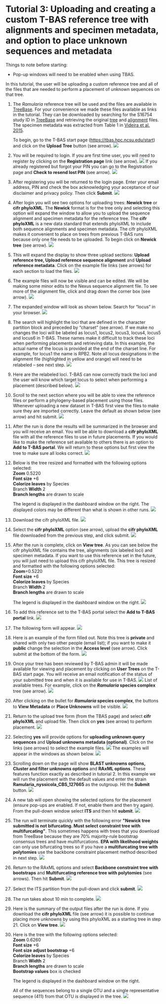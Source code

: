 # Tutorial 3: Uploading and creating a custom T-BAS reference tree with alignments and specimen metadata, and option to place unknown sequences and metadata

Things to note before starting:  
* Pop-up windows will need to be enabled when using TBAS.  

In this tutorial, the user will be uploading a custom reference tree and all of the files that are needed to perform a placement of unknown sequences on that tree. 

1. The *Ramularia* reference tree will be used and the files are available in [TreeBase](https://www.treebase.org/treebase-web/search/studySearch.html). For your convenience we made these files available as links in the tutorial. They can be downloaded by searching for the S16754 study ID in [TreeBase](https://www.treebase.org/treebase-web/search/studySearch.html) and retrieving the original [tree](http://purl.org/phylo/treebase/phylows/tree/TB2:Tr79968?format=nexus) and [alignment](https://www.treebase.org/treebase-web/search/downloadANexusFile.html?id=16754&treeid=79968) files. The specimen metadata was extracted from Table 1 in [Videira et al. 2015](https://www.ncbi.nlm.nih.gov/pmc/articles/PMC4510271/).  

   To begin, go to the T-BAS start page (https://tbas.hpc.ncsu.edu/start) and click on the **Upload Tree** button (see arrow).
![](images/tbas-tutorial3/Tutorial3.1.png)

2. You will be required to login. If you are first time user, you will need to register by clicking on the **Registration page** link (see arrow).
![](images/tbas-tutorial3/Tutorial3.2.1.png)
If you already registered but forgot your PIN you can go to the Registration page and **Check to resend lost PIN** (see arrow).
![](images/tbas-tutorial3/Tutorial3.2.2.png)

3. After registering you will be returned to the login page. Enter your email address, PIN and check the box acknowledging your acceptance of our disclaimer and privacy policy. Then click **Submit**.
![](images/tbas-tutorial3/Tutorial3.3.png)

4. After login you will see two options for uploading trees: **Newick tree** or **cifr phyloXML**.  The **Newick** format is for the tree only and selecting this option will expand the window to allow you to upload the sequence alignment and specimen metadata for the reference tree. The **cifr phyloXML** is a new data standard that extends phyloXML to include both sequence alignments and specimen metadata.  The cifr phyloXML makes it convenient to place on trees from previous T-BAS runs because only one file needs to be uploaded. To begin click on **Newick tree** (see arrow).
![](images/tbas-tutorial3/Tutorial3.4.png)

5. This will expand the display to show three upload sections: **Upload reference tree, Upload reference sequence alignment** and **Upload reference metadata**.  Click on the example file links (see arrows) for each section to load the files.
![](images/tbas-tutorial3/Tutorial3.5.png)

6. The example files will now be visible and can be edited.  We will be making some minor edits to the Nexus sequence alignment file. To see more of the alignment file, click and drag down the corner box (see arrow).
![](images/tbas-tutorial3/Tutorial3.6.png)

7. The expanded window will look as shown below.  Search for “locus” in your browser.
![](images/tbas-tutorial3/Tutorial3.7.png)

8. The search will highlight the loci that are defined in the character partition block and preceded by “charset” (see arrow). If we make no changes the loci will be labeled as locus1, locus2, locus3, locus4, locus5 and locus6 in T-BAS. These names make it difficult to track these loci when performing placements and retrieving data. In this example, the actual name of the locus is provided at the end of the charset line. For example, for locus1 the name is RPB2. Note all locus designations in the alignment file (highlighted in yellow and orange) will need to be relabeled – see next step.
![](images/tbas-tutorial3/Tutorial3.8.png)

9. Here are the relabeled loci. T-BAS can now correctly track the loci and the user will know which target locus to select when performing a placement (described below).
![](images/tbas-tutorial3/Tutorial3.9.png)

10. Scroll to the next section where you will be able to view the reference files or perform a phylogeny-based placement using those files.  Whenever uploading a new dataset in T-BAS first view the files to make sure they are imported correctly.  Leave the default as shown below (see arrow) and hit submit.
![](images/tbas-tutorial3/Tutorial3.10.png)

11. After the run is done the results will be summarized in the browser and you will receive an email. You will be able to download a **cifr phyloXML** file with all the reference files to use in future placements. If you would like to make the reference set available to others there is an option to **Add to T-BAS portal**. We will return to these options but first view the tree to make sure all looks correct.
![](images/tbas-tutorial3/Tutorial3.11.png)

12. Below is the tree resized and formatted with the following options selected:     
    **Zoom** 0.5220   
    **Font size** +6  
    **Colorize leaves** by Species  
    Branch **Width** 2  
    **Branch lengths** are drawn to scale  
    
    The legend is displayed in the dashboard window on the right. The displayed colors may be different than what is shown in other runs.
![](images/tbas-tutorial3/Tutorial3.12.png)

13. Download the cifr phyloXML file.
![](images/tbas-tutorial3/Tutorial3.13.png)

14. Select the **cifr phyloXML** option (see arrow), upload the **cifr phyloXML** file downloaded from the previous step, and click submit.
![](images/tbas-tutorial3/Tutorial3.14.png)

15. After the run is complete, click on **View tree**. As you can see below the cifr phyloXML file contains the tree, alignments (six labeled loci) and specimen metadata. If you want to use this reference set in the future, you will just need to upload this cifr phyloXML file. This tree is resized and formatted with the following options selected:   
    **Zoom**=0.5220  
    **Font size** +6  
    **Colorize leaves** by Species  
    Branch **Width** 2  
    **Branch lengths** are drawn to scale  
    
    The legend is displayed in the dashboard window on the right.
![](images/tbas-tutorial3/Tutorial3.15.png)

16. To add this reference set to the T-BAS portal select the **Add to T-BAS portal** link.
![](images/tbas-tutorial3/Tutorial3.16.png)

17. The following form will appear.
![](images/tbas-tutorial3/Tutorial3.17.png)

18. Here is an example of the form filled out. Note this tree is **private** and shared with only two other people (email list); if you want to make it **public** change the selection in the **Access level** (see arrow). Click submit at the bottom of the form.
![](images/tbas-tutorial3/Tutorial3.18.png)

19. Once your tree has been reviewed by T-BAS admin it will be made available for viewing and placement by clicking on **User Trees** on the T-BAS start page. You will receive an email notification of the status of your submitted tree and when it is available for use in T-BAS.
![](images/tbas-tutorial3/Tutorial3.19.1.png)
List of available trees. For example, click on the **_Ramularia_ species complex** tree (see arrow).
![](images/tbas-tutorial3/Tutorial3.19.2.png)

20. After clicking on the bullet for **_Ramularia_ species complex**, the buttons to **View Metadata** or **Place Unknowns** will be visible.
![](images/tbas-tutorial3/Tutorial3.20.png)

21. Return to the upload tree form (from the TBAS page) and select **cifr phyloXML** and upload file.  Then click on **yes** (see arrow) to perform placement.
![](images/tbas-tutorial3/Tutorial3.21.png)

22. Selecting **yes** will provide options for **uploading unknown query sequences** and **Upload unknowns metadata (optional)**. Click on the links (see arrows) to select the example files.
![](images/tbas-tutorial3/Tutorial3.22.1.png)
The examples will appear in the windows as shown below.
![](images/tbas-tutorial3/Tutorial3.22.2.png)

23. Scrolling down on the page will show **BLAST unknowns options, Cluster and filter unknowns options** and **RAxML options**.  These features function exactly as described in tutorial 2.  In this example we will run the placement with the default values and enter the strain **Ramularia_nyssicola_CBS_127665** as the outgroup.  Hit the **Submit** button.
![](images/tbas-tutorial3/Tutorial3.23.png)

24. A new tab will open showing the selected options for the placement (ensure pop-ups are enabled. If not, enable them and then try again). From the pull-down window select **ITS** and then hit **submit**.
![](images/tbas-tutorial3/Tutorial3.24.png)

25. The run will terminate quickly with the following error **"Newick tree submitted is not bifurcating. Must select constraint tree with multifurcating"**.  This sometimes happens with trees that you download from TreeBase because they are 70% majority-rule bootstrap consensus trees and have multifurcations. **EPA with likelihood weights** can only use bifurcating trees so if you have a **multifurcating tree with polytomies** use the backbone constraint placement method described in next step.
![](images/tbas-tutorial3/Tutorial3.25.png)

26. Return to the RAxML options and select **Backbone constraint tree with bootstraps** and **Multifurcating reference tree with polytomies** (see arrows).  Then hit **Submit**.
![](images/tbas-tutorial3/Tutorial3.26.png)

27. Select the ITS partition from the pull-down and click **submit**.
![](images/tbas-tutorial3/Tutorial3.27.png)

28. The run takes about 10 min to complete.
![](images/tbas-tutorial3/Tutorial3.28.png)

29. Here is the summary of the output files after the run is done. If you download the **cifr phyloXML** file (see arrow) it is possible to continue placing more unknowns by using this phyloXML as a starting tree in step 21. Click on **View tree**.
![](images/tbas-tutorial3/Tutorial3.29.png)

30. Here is the tree with the following options selected:  
    **Zoom** 0.6260  
    **Font size** +6  
    **Font size adjust bootstrap** +6  
    **Colorize leaves** by Species  
    Branch **Width** 2  
    **Branch lengths** are drawn to scale  
    **Bootstrap values** box is checked  
    
    The legend is displayed in the dashboard window on the right.  
    
    All of the sequences belong to a single OTU and a single representative sequence (411) from that OTU is displayed in the tree.
![](images/tbas-tutorial3/Tutorial3.30.png)
